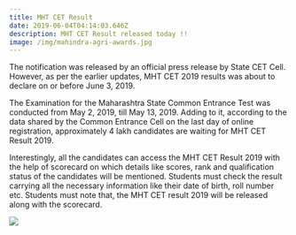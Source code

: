 ```yaml
---
title: MHT CET Result
date: 2019-06-04T04:14:03.646Z
description: MHT CET Result released today !!
image: /img/mahindra-agri-awards.jpg
---
```

The notification was released by an official press release by State CET Cell. However, as per the earlier updates, MHT CET 2019 results was about to declare on or before June 3, 2019.



The Examination for the Maharashtra State Common Entrance Test was conducted from May 2, 2019, till May 13, 2019. Adding to it, according to the data shared by the Common Entrance Cell on the last day of online registration, approximately 4 lakh candidates are waiting for MHT CET Result 2019.



Interestingly, all the candidates can access the MHT CET Result 2019 with the help of scorecard on which details like scores, rank and qualification status of the candidates will be mentioned. Students must check the result carrying all the necessary information like their date of birth, roll number etc. Students must note that, the MHT CET result 2019 will be released along with the scorecard.

![](/img/about-direct-sourcing.jpg)
